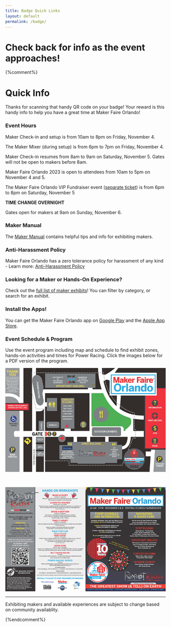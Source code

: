 ```yaml
---
title: Badge Quick Links
layout: default
permalink: /badge/
---
```

# Check back for info as the event approaches!

{%comment%}
# Quick Info
Thanks for scanning that handy QR code on your badge! Your reward is this handy info to help you have a great time at Maker Faire Orlando!

### Event Hours
Maker Check-in and setup is from 10am to 8pm on Friday, November 4.<br>

The Maker Mixer (during setup) is from 6pm to 7pm on Friday, November 4.

Maker Check-in resumes from 8am to 9am on Saturday, November 5. Gates will not be open to makers before 8am.<br>

Maker Faire Orlando 2023 is open to attendees from 10am to 5pm on November 4 and 5.<br>

The Maker Faire Orlando VIP Fundraiser event ([separate ticket](https://events.humanitix.com/mfo2022-vip-fundraiser)) is from 6pm to 8pm on Saturday, November 5

**TIME CHANGE OVERNIGHT**

Gates open for makers at 9am on Sunday, November 6.<br>


### Maker Manual
The [Maker Manual](/maker-manual) contains helpful tips and info for exhibiting makers.

### Anti-Harassment Policy

Maker Faire Orlando has a zero tolerance policy for harassment of any kind - Learn more: [Anti-Harassment Policy](/anti-harassment/)

### Looking for a Maker or Hands-On Experience?
Check out the [full list of maker exhibits](/makers)! You can filter by category, or search for an exhibit.

### Install the Apps!
You can get the Maker Faire Orlando app on [Google Play](https://play.google.com/store/apps/details?id=com.makerfaireorlando.mforlando&hl=en_US&gl=US) and the [Apple App Store](https://apps.apple.com/us/app/maker-faire-orlando/id913046166).

### Event Schedule & Program

Use the event program including map and schedule to find exhibit zones, hands-on activities and times for Power Racing. Click the images below for a PDF version of the program.

<a href="/assets/images/program/MFO_2022_Program.pdf"><img src="/assets/images/program/MFO_2022_Program_Page_1-web.jpg" alt="Maker Faire Orlando 2022 event program page 1" width="800" /></a>

<br>

<a href="/assets/images/program/MFO_2022_Program.pdf"><img src="/assets/images/program/MFO_2022_Program_Page_2-web.jpg" alt="Maker Faire Orlando 2022 event program page 2" width="800" /></a>



---

Exhibiting makers and available experiences are subject to change based on community availablity.

{%endcomment%}
